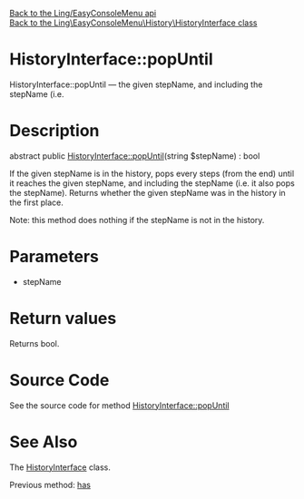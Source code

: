 [Back to the Ling/EasyConsoleMenu api](https://github.com/lingtalfi/EasyConsoleMenu/blob/master/doc/api/Ling/EasyConsoleMenu.md)<br>
[Back to the Ling\EasyConsoleMenu\History\HistoryInterface class](https://github.com/lingtalfi/EasyConsoleMenu/blob/master/doc/api/Ling/EasyConsoleMenu/History/HistoryInterface.md)


HistoryInterface::popUntil
================



HistoryInterface::popUntil — the given stepName, and including the stepName (i.e.




Description
================


abstract public [HistoryInterface::popUntil](https://github.com/lingtalfi/EasyConsoleMenu/blob/master/doc/api/Ling/EasyConsoleMenu/History/HistoryInterface/popUntil.md)(string $stepName) : bool




If the given stepName is in the history, pops every steps (from the end) until it reaches
the given stepName, and including the stepName (i.e. it also pops the stepName).
Returns whether the given stepName was in the history in the first place.

Note: this method does nothing if the stepName is not in the history.




Parameters
================


- stepName

    


Return values
================

Returns bool.








Source Code
===========
See the source code for method [HistoryInterface::popUntil](https://github.com/lingtalfi/EasyConsoleMenu/blob/master/History/HistoryInterface.php#L82-L82)


See Also
================

The [HistoryInterface](https://github.com/lingtalfi/EasyConsoleMenu/blob/master/doc/api/Ling/EasyConsoleMenu/History/HistoryInterface.md) class.

Previous method: [has](https://github.com/lingtalfi/EasyConsoleMenu/blob/master/doc/api/Ling/EasyConsoleMenu/History/HistoryInterface/has.md)<br>

